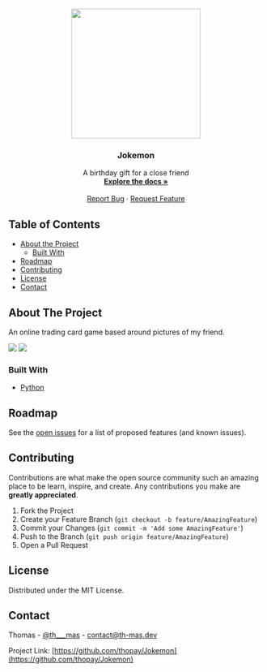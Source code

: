 <!-- PROJECT LOGO -->
<br />
<p align="center">
  <img src="https://media.discordapp.net/attachments/562041975797317643/770125186661744687/favicon_1-1.png" width="256" height="256">
  <h3 align="center">Jokemon</h3>

  <p align="center">
    A birthday gift for a close friend
    <br />
    <a href="https://github.com/thopay/Jokemon/"><strong>Explore the docs »</strong></a>
    <br />
    <br />
    <a href="https://github.com/thopay/Jokemon/">Report Bug</a>
    ·
    <a href="https://github.com/thopay/Jokemon/">Request Feature</a>
  </p>
</p>



<!-- TABLE OF CONTENTS -->
## Table of Contents

* [About the Project](#about-the-project)
  * [Built With](#built-with)
* [Roadmap](#roadmap)
* [Contributing](#contributing)
* [License](#license)
* [Contact](#contact)



<!-- ABOUT THE PROJECT -->
## About The Project
An online trading card game based around pictures of my friend.

<img src="https://media.discordapp.net/attachments/562041975797317643/770125468924903444/unknown.png?width=960&height=496">
<img src="https://media.discordapp.net/attachments/562041975797317643/770125553335795712/unknown.png?width=851&height=676">

### Built With
* [Python](https://www.python.org)


<!-- ROADMAP -->
## Roadmap

See the [open issues](https://github.com/thopay/Jokemon/issues) for a list of proposed features (and known issues).



<!-- CONTRIBUTING -->
## Contributing

Contributions are what make the open source community such an amazing place to be learn, inspire, and create. Any contributions you make are **greatly appreciated**.

1. Fork the Project
2. Create your Feature Branch (`git checkout -b feature/AmazingFeature`)
3. Commit your Changes (`git commit -m 'Add some AmazingFeature'`)
4. Push to the Branch (`git push origin feature/AmazingFeature`)
5. Open a Pull Request



<!-- LICENSE -->
## License

Distributed under the MIT License.



<!-- CONTACT -->
## Contact

Thomas - [@th___mas](https://twitter.com/th___mas) - contact@th-mas.dev

Project Link: [https://github.com/thopay/Jokemon](https://github.com/thopay/Jokemon)
